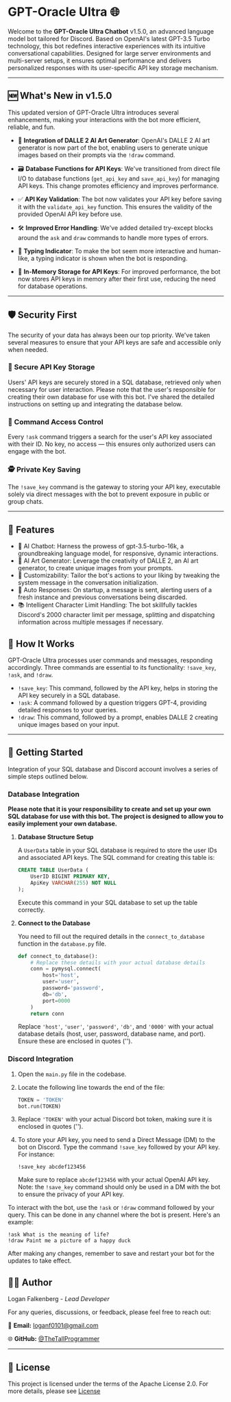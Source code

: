
# GPT-Oracle Ultra 🌐

Welcome to the **GPT-Oracle Ultra Chatbot** v1.5.0, an advanced language model bot tailored for Discord. Based on OpenAI's latest GPT-3.5 Turbo technology, this bot redefines interactive experiences with its intuitive conversational capabilities. Designed for large server environments and multi-server setups, it ensures optimal performance and delivers personalized responses with its user-specific API key storage mechanism.

---

## 🆕 What's New in v1.5.0

This updated version of GPT-Oracle Ultra introduces several enhancements, making your interactions with the bot more efficient, reliable, and fun.

- 🎨 **Integration of DALLE 2 AI Art Generator**: OpenAI's DALLE 2 AI art generator is now part of the bot, enabling users to generate unique images based on their prompts via the `!draw` command.

- 🗃️ **Database Functions for API Keys**: We've transitioned from direct file I/O to database functions (`get_api_key` and `save_api_key`) for managing API keys. This change promotes efficiency and improves performance.

- ✅ **API Key Validation**: The bot now validates your API key before saving it with the `validate_api_key` function. This ensures the validity of the provided OpenAI API key before use.

- 🛠️ **Improved Error Handling**: We've added detailed try-except blocks around the `ask` and `draw` commands to handle more types of errors.

- 💬 **Typing Indicator**: To make the bot seem more interactive and human-like, a typing indicator is shown when the bot is responding.

- 🚀 **In-Memory Storage for API Keys**: For improved performance, the bot now stores API keys in memory after their first use, reducing the need for database operations.

---

## 🛡️ Security First

The security of your data has always been our top priority. We've taken several measures to ensure that your API keys are safe and accessible only when needed. 

### 🔑 Secure API Key Storage

Users' API keys are securely stored in a SQL database, retrieved only when necessary for user interaction. Please note that the user's responsible for creating their own database for use with this bot. I've shared the detailed instructions on setting up and integrating the database below.

### 🚦 Command Access Control

Every `!ask` command triggers a search for the user's API key associated with their ID. No key, no access — this ensures only authorized users can engage with the bot. 

### 🕵️ Private Key Saving

The `!save_key` command is the gateway to storing your API key, executable solely via direct messages with the bot to prevent exposure in public or group chats. 

---

## 🌟 Features 

- 🧠 AI Chatbot: Harness the prowess of gpt-3.5-turbo-16k, a groundbreaking language model, for responsive, dynamic interactions.
- 🎨 AI Art Generator: Leverage the creativity of DALLE 2, an AI art generator, to create unique images from your prompts.
- 🔨 Customizability: Tailor the bot's actions to your liking by tweaking the system message in the conversation initialization.
- 🚀 Auto Responses: On startup, a message is sent, alerting users of a fresh instance and previous conversations being discarded.
- 📚 Intelligent Character Limit Handling: The bot skillfully tackles Discord's 2000 character limit per message, splitting and dispatching information across multiple messages if necessary.

## 📘 How It Works 

GPT-Oracle Ultra processes user commands and messages, responding accordingly. Three commands are essential to its functionality: `!save_key`, `!ask`, and `!draw`.

- `!save_key`: This command, followed by the API key, helps in storing the API key securely in a SQL database.
- `!ask`: A command followed by a question triggers GPT-4, providing detailed responses to your queries.
- `!draw`: This command, followed by a prompt, enables DALLE 2 creating unique images based on your input.

---

## 🚀 Getting Started 

Integration of your SQL database and Discord account involves a series of simple steps outlined below.

### Database Integration

**Please note that it is your responsibility to create and set up your own SQL database for use with this bot. The project is designed to allow you to easily implement your own database.**

1. **Database Structure Setup**

    A `UserData` table in your SQL database is required to store the user IDs and associated API keys. The SQL command for creating this table is:

    ```sql
    CREATE TABLE UserData (
        UserID BIGINT PRIMARY KEY,
        ApiKey VARCHAR(255) NOT NULL
    );
    ```

    Execute this command in your SQL database to set up the table correctly.

2. **Connect to the Database**

    You need to fill out the required details in the `connect_to_database` function in the `database.py` file.

    ```python
    def connect_to_database():
        # Replace these details with your actual database details
        conn = pymysql.connect(
            host='host',
            user='user',
            password='password',
            db='db',
            port=0000
        )
        return conn
    ```

    Replace `'host'`, `'user'`, `'password'`, `'db'`, and `'0000'` with your actual database details (host, user, password, database name, and port). Ensure these are enclosed in quotes ('').

### Discord Integration

1. Open the `main.py` file in the codebase.
2. Locate the following line towards the end of the file:

    ```python
    TOKEN = 'TOKEN'
    bot.run(TOKEN)
    ```

3. Replace `'TOKEN'` with your actual Discord bot token, making sure it is enclosed in quotes ('').

2. To store your API key, you need to send a Direct Message (DM) to the bot on Discord. Type the command `!save_key` followed by your API key. For instance:

    ```
    !save_key abcdef123456
    ```

   Make sure to replace `abcdef123456` with your actual OpenAI API key. Note: the `!save_key` command should only be used in a DM with the bot to ensure the privacy of your API key.

To interact with the bot, use the `!ask` or `!draw` command followed by your query. This can be done in any channel where the bot is present. Here's an example:


    !ask What is the meaning of life?
    !draw Paint me a picture of a happy duck


After making any changes, remember to save and restart your bot for the updates to take effect.


## 👨‍💻 Author 

Logan Falkenberg - *Lead Developer*

For any queries, discussions, or feedback, please feel free to reach out:

📧 **Email:** [loganf0101@gmail.com](mailto:loganf0101@gmail.com) 

🌐 **GitHub:** [@TheTallProgrammer](https://github.com/TheTallProgrammer)

---

## 📜 License 

This project is licensed under the terms of the Apache License 2.0. For more details, please see [License](../LICENSE)
